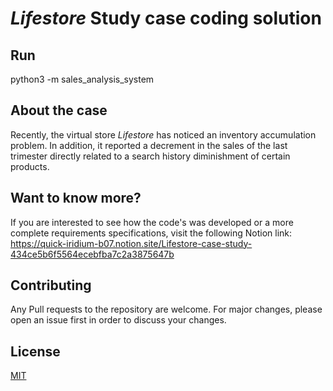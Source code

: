 # *Lifestore* Study case coding solution

## Run
python3 -m sales_analysis_system

## About the case
Recently, the virtual store *Lifestore* has noticed an inventory accumulation problem. In addition, it reported a decrement in the sales of the last trimester directly related to a search history diminishment of certain products.

## Want to know more?
If you are interested to see how the code's was developed or a more complete requirements specifications, visit the following Notion link:
https://quick-iridium-b07.notion.site/Lifestore-case-study-434ce5b6f5564ecebfba7c2a3875647b

## Contributing
Any Pull requests to the repository are welcome. For major changes, please open an issue first in order to discuss your changes. 

## License
[MIT](https://choosealicense.com/licenses/mit/)

